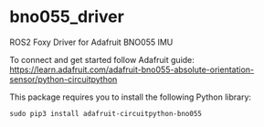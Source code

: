 # bno055_driver

ROS2 Foxy Driver for Adafruit BNO055 IMU

To connect and get started follow Adafruit guide:
https://learn.adafruit.com/adafruit-bno055-absolute-orientation-sensor/python-circuitpython

This package requires you to install the following Python library:
```shell
sudo pip3 install adafruit-circuitpython-bno055
```
